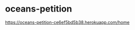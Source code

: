# oceans-petition
<a href="https://oceans-petition-ce6ef5bd5b38.herokuapp.com/home" target="_blank">https://oceans-petition-ce6ef5bd5b38.herokuapp.com/home</a>
